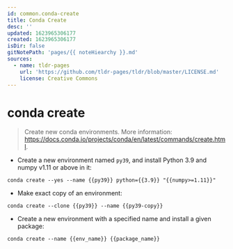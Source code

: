 ```yaml
---
id: common.conda-create
title: Conda Create
desc: ''
updated: 1623965306177
created: 1623965306177
isDir: false
gitNotePath: 'pages/{{ noteHiearchy }}.md'
sources:
  - name: tldr-pages
    url: 'https://github.com/tldr-pages/tldr/blob/master/LICENSE.md'
    license: Creative Commons
---
```

# conda create

> Create new conda environments.
> More information: <https://docs.conda.io/projects/conda/en/latest/commands/create.html>.

- Create a new environment named `py39`, and install Python 3.9 and numpy v1.11 or above in it:

`conda create --yes --name {{py39}} python={{3.9}} "{{numpy>=1.11}}"`

- Make exact copy of an environment:

`conda create --clone {{py39}} --name {{py39-copy}}`

- Create a new environment with a specified name and install a given package:

`conda create --name {{env_name}} {{package_name}}`

